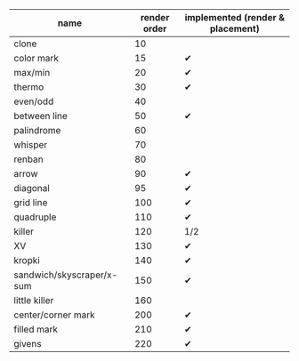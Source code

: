 | name | render order | implemented (render & placement)
|---|---|---|
| clone | 10 | |
| color mark | 15 | ✔ |
| max/min | 20 | ✔ |
| thermo | 30 | ✔ |
| even/odd | 40 | |
| between line | 50 | ✔
| palindrome | 60 | |
| whisper | 70 | |
| renban | 80 | |
| arrow | 90 | ✔ |
| diagonal | 95 | ✔ |
| grid line | 100 | ✔ |
| quadruple | 110 | ✔ |
| killer | 120 | 1/2 |
| XV | 130 | ✔ |
| kropki | 140 | ✔ |
| sandwich/skyscraper/x-sum | 150 | ✔ |
| little killer | 160 | |
| center/corner mark | 200 | ✔ |
| filled mark | 210 | ✔ |
| givens | 220 | ✔ |
